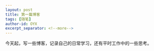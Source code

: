 ```yaml
---
layout: post
title: 第一篇博客
tags: [随笔]
author-id: OYX
excerpt_separator: <!--more-->
---
```


今天起，写一些博客，记录自己的日常学习，还有平时工作中的一些思考。